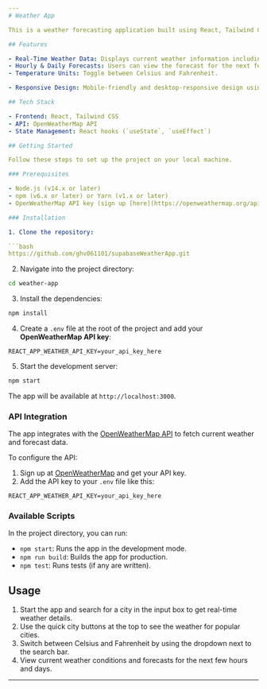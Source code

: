 ```yaml
---
# Weather App

This is a weather forecasting application built using React, Tailwind CSS, and the OpenWeatherMap API. It provides real-time weather updates, forecasts, and weather conditions for different cities. The application allows users to view current weather details, hourly and daily forecasts, and switch between Celsius and Fahrenheit units.

## Features

- Real-Time Weather Data: Displays current weather information including temperature, humidity, wind speed, and more.
- Hourly & Daily Forecasts: Users can view the forecast for the next few hours and days.
- Temperature Units: Toggle between Celsius and Fahrenheit.

- Responsive Design: Mobile-friendly and desktop-responsive design using Tailwind CSS.

## Tech Stack

- Frontend: React, Tailwind CSS
- API: OpenWeatherMap API
- State Management: React hooks (`useState`, `useEffect`)

## Getting Started

Follow these steps to set up the project on your local machine.

### Prerequisites

- Node.js (v14.x or later)
- npm (v6.x or later) or Yarn (v1.x or later)
- OpenWeatherMap API key (sign up [here](https://openweathermap.org/api) if you don't have one)

### Installation

1. Clone the repository:

```bash
https://github.com/ghv061101/supabaseWeatherApp.git
```

2. Navigate into the project directory:

```bash
cd weather-app
```

3. Install the dependencies:

```bash
npm install
```

4. Create a `.env` file at the root of the project and add your **OpenWeatherMap API key**:

```env
REACT_APP_WEATHER_API_KEY=your_api_key_here
```

5. Start the development server:

```bash
npm start
```

The app will be available at `http://localhost:3000`.



### API Integration

The app integrates with the [OpenWeatherMap API](https://openweathermap.org/api) to fetch current weather and forecast data.

To configure the API:

1. Sign up at [OpenWeatherMap](https://openweathermap.org/) and get your API key.
2. Add the API key to your `.env` file like this:

```
REACT_APP_WEATHER_API_KEY=your_api_key_here
```

### Available Scripts

In the project directory, you can run:

- `npm start`: Runs the app in the development mode.
- `npm run build`: Builds the app for production.
- `npm test`: Runs tests (if any are written).

## Usage

1. Start the app and search for a city in the input box to get real-time weather details.
2. Use the quick city buttons at the top to see the weather for popular cities.
3. Switch between Celsius and Fahrenheit by using the dropdown next to the search bar.
4. View current weather conditions and forecasts for the next few hours and days.





---
```


